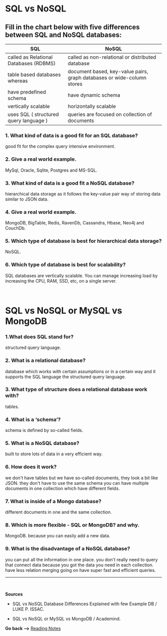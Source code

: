 # SQL vs NoSQL

## **Fill in the chart below with five differences between SQL and NoSQL databases:**

| SQL                                    | NoSQL                                                                  |
| -------------------------------------- | ---------------------------------------------------------------------- |
| called as Relational Databases (RDBMS) | called as non-relational or distributed database                       |
| table based databases whereas          | document based, key-value pairs, graph databases or wide-column stores |
| have predefined schema                 | have dynamic schema                                                    |
| vertically scalable                    | horizontally scalable                                                  |
| uses SQL ( structured query language ) | queries are focused on collection of documents                         |

### **1. What kind of data is a good fit for an SQL database?**

good fit for the complex query intensive environment.

### **2. Give a real world example.**

MySql, Oracle, Sqlite, Postgres and MS-SQL.

### **3. What kind of data is a good fit a NoSQL database?**

hierarchical data storage as it follows the key-value pair way of storing data similar to JSON data.

### **4. Give a real world example.**

MongoDB, BigTable, Redis, RavenDb, Cassandra, Hbase, Neo4j and CouchDb.

### **5. Which type of database is best for hierarchical data storage?**

NoSQL.

### **6. Which type of database is best for scalability?**

SQL databases are vertically scalable. You can manage increasing load by increasing the CPU, RAM, SSD, etc, on a single server.

<br>

# SQL vs NoSQL or MySQL vs MongoDB

### **1.What does SQL stand for?**

structured query language.

### **2. What is a relational database?**

database which works with certain assumptions or in a certain way and it supports the SQL language the structured query language.

### **3. What type of structure does a relational database work with?**

tables.

### **4. What is a ‘schema’?**

schema is defined by so-called fields.

### **5. What is a NoSQL database?**

built to store lots of data in a very efficient way.

### **6. How does it work?**

we don't have tables but we have so-called documents, they look a bit like JSON. they don't have to use the same schema you can have multiple documents in one collection which have different fields.

### **7. What is inside of a Mongo database?**

different documents in one and the same collection.

### **8. Which is more flexible - SQL or MongoDB? and why.**

MongoDB. because you can easily add a new data.

### **9. What is the disadvantage of a NoSQL database?**

you can put all the information in one place. you don't really need to query that connect data because you got the data you need in each collection.
have less relation merging going on have super fast and efficient queries.

<hr>
<br>

**Sources**

- SQL vs NoSQL Database Differences Explained with few Example DB / LUKE P. ISSAC.

- SQL vs NoSQL or MySQL vs MongoDB / Academind.

**Go back -->** [Reading Notes](https://aseel-dweedar.github.io/reading-notes/)
